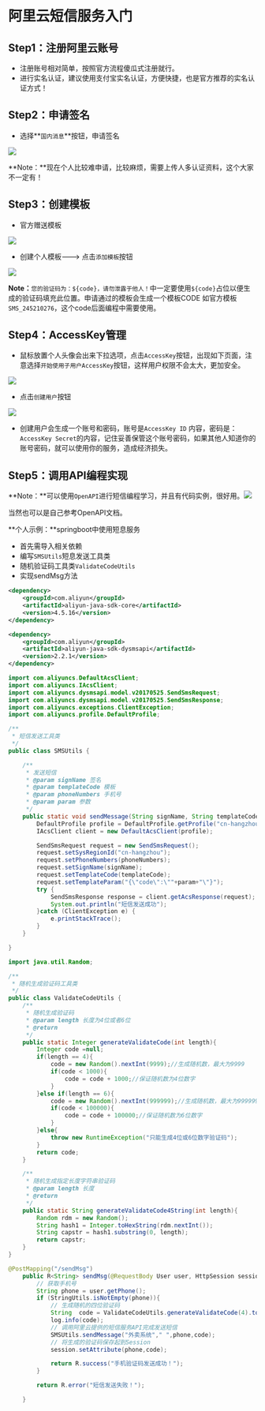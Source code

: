 # 阿里云短信服务入门

## Step1：注册阿里云账号

- 注册账号相对简单，按照官方流程傻瓜式注册就行。
- 进行实名认证，建议使用支付宝实名认证，方便快捷，也是官方推荐的实名认证方式！

## Step2：申请签名

- 选择**`国内消息`**按钮，申请签名

![](C:/Users/o%E6%B0%B4%E6%AD%8C%E5%84%BF/Desktop/%E7%94%B3%E8%AF%B7%E7%AD%BE%E5%90%8D.jpg)

**Note：**现在个人比较难申请，比较麻烦，需要上传人多认证资料，这个大家不一定有！

## Step3：创建模板

- 官方赠送模板

![](C:/Users/o%E6%B0%B4%E6%AD%8C%E5%84%BF/Desktop/%E5%AE%98%E6%96%B9%E8%B5%A0%E9%80%81%E6%A8%A1%E6%9D%BF.jpg)

- 创建个人模板---> 点击`添加模板`按钮

![](C:/Users/o%E6%B0%B4%E6%AD%8C%E5%84%BF/Desktop/%E6%B7%BB%E5%8A%A0%E6%A8%A1%E6%9D%BF.jpg)

**Note：**`您的验证码为：${code}，请勿泄露于他人！`中一定要使用`${code}`占位以便生成的验证码填充此位置。申请通过的模板会生成一个模板CODE 如官方模板`SMS_245210276`，这个code后面编程中需要使用。

## Step4：AccessKey管理

- 鼠标放置个人头像会出来下拉选项，点击`AccessKey`按钮，出现如下页面，注意选择`开始使用子用户AccessKey`按钮，这样用户权限不会太大，更加安全。

![](C:/Users/o%E6%B0%B4%E6%AD%8C%E5%84%BF/Desktop/%E7%AE%A1%E7%90%86AccessKey.jpg)

- 点击`创建用户`按钮

![](C:/Users/o%E6%B0%B4%E6%AD%8C%E5%84%BF/Desktop/%E5%88%9B%E5%BB%BA%E7%94%A8%E6%88%B7.jpg)

- 创建用户会生成一个账号和密码，账号是`AccessKey ID` 内容，密码是： `AccessKey Secret`的内容，记住妥善保管这个账号密码，如果其他人知道你的账号密码，就可以使用你的服务，造成经济损失。

## Step5：调用API编程实现

**Note：**可以使用`OpenAPI`进行短信编程学习，并且有代码实例，很好用。![](C:/Users/o%E6%B0%B4%E6%AD%8C%E5%84%BF/Desktop/openAPI%E6%96%87%E6%A1%A3.jpg)

当然也可以是自己参考OpenAPI文档。

**个人示例：**springboot中使用短息服务

- 首先需导入相关依赖
- 编写`SMSUtils`短息发送工具类
- 随机验证码工具类`ValidateCodeUtils`
- 实现sendMsg方法

```xml
<dependency>
    <groupId>com.aliyun</groupId>
    <artifactId>aliyun-java-sdk-core</artifactId>
    <version>4.5.16</version>
</dependency>

<dependency>
    <groupId>com.aliyun</groupId>
    <artifactId>aliyun-java-sdk-dysmsapi</artifactId>
    <version>2.2.1</version>
</dependency>
```

```Java
import com.aliyuncs.DefaultAcsClient;
import com.aliyuncs.IAcsClient;
import com.aliyuncs.dysmsapi.model.v20170525.SendSmsRequest;
import com.aliyuncs.dysmsapi.model.v20170525.SendSmsResponse;
import com.aliyuncs.exceptions.ClientException;
import com.aliyuncs.profile.DefaultProfile;

/**
 * 短信发送工具类
 */
public class SMSUtils {

	/**
	 * 发送短信
	 * @param signName 签名
	 * @param templateCode 模板
	 * @param phoneNumbers 手机号
	 * @param param 参数
	 */
	public static void sendMessage(String signName, String templateCode,String phoneNumbers,String param){
		DefaultProfile profile = DefaultProfile.getProfile("cn-hangzhou", "accesskeyID", "accesskey sercrt");
		IAcsClient client = new DefaultAcsClient(profile);

		SendSmsRequest request = new SendSmsRequest();
		request.setSysRegionId("cn-hangzhou");
		request.setPhoneNumbers(phoneNumbers);
		request.setSignName(signName);
		request.setTemplateCode(templateCode);
		request.setTemplateParam("{\"code\":\""+param+"\"}");
		try {
			SendSmsResponse response = client.getAcsResponse(request);
			System.out.println("短信发送成功");
		}catch (ClientException e) {
			e.printStackTrace();
		}
	}

}
```

```java
import java.util.Random;

/**
 * 随机生成验证码工具类
 */
public class ValidateCodeUtils {
    /**
     * 随机生成验证码
     * @param length 长度为4位或者6位
     * @return
     */
    public static Integer generateValidateCode(int length){
        Integer code =null;
        if(length == 4){
            code = new Random().nextInt(9999);//生成随机数，最大为9999
            if(code < 1000){
                code = code + 1000;//保证随机数为4位数字
            }
        }else if(length == 6){
            code = new Random().nextInt(999999);//生成随机数，最大为999999
            if(code < 100000){
                code = code + 100000;//保证随机数为6位数字
            }
        }else{
            throw new RuntimeException("只能生成4位或6位数字验证码");
        }
        return code;
    }

    /**
     * 随机生成指定长度字符串验证码
     * @param length 长度
     * @return
     */
    public static String generateValidateCode4String(int length){
        Random rdm = new Random();
        String hash1 = Integer.toHexString(rdm.nextInt());
        String capstr = hash1.substring(0, length);
        return capstr;
    }
}

```

```java
@PostMapping("/sendMsg")
    public R<String> sendMsg(@RequestBody User user, HttpSession session){
        // 获取手机号
        String phone = user.getPhone();
        if (StringUtils.isNotEmpty(phone)){
            // 生成随机的四位验证码
            String  code = ValidateCodeUtils.generateValidateCode(4).toString();
            log.info(code);
            // 调用阿里云提供的短信服务API完成发送短信
            SMSUtils.sendMessage("外卖系统"," ",phone,code);
            // 将生成的验证码保存起到Session
            session.setAttribute(phone,code);

            return R.success("手机验证码发送成功！");
        }

        return R.error("短信发送失败！");

    }
```

